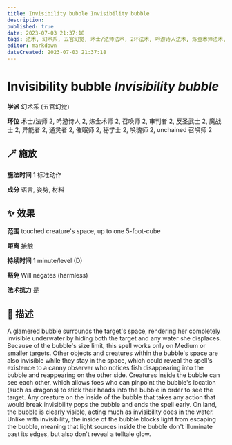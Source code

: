 ```yaml
---
title: Invisibility bubble Invisibility bubble
description: 
published: true
date: 2023-07-03 21:37:18
tags: 法术, 幻术系, 五官幻觉, 术士/法师法术, 2环法术, 吟游诗人法术, 炼金术师法术, 召唤师法术, 审判者法术, 反圣武士法术, 魔战士法术, 异能者法术, 通灵者法术, 催眠师法术, 秘学士法术, 唤魂师法术, unchained 召唤师法术
editor: markdown
dateCreated: 2023-07-03 21:37:18
---
```


# **Invisibility bubble** *Invisibility bubble*

**学派** 幻术系 (五官幻觉) 

**环位** 术士/法师 2, 吟游诗人 2, 炼金术师 2, 召唤师 2, 审判者 2, 反圣武士 2, 魔战士 2, 异能者 2, 通灵者 2, 催眠师 2, 秘学士 2, 唤魂师 2, unchained 召唤师 2

## 🪄 施放

**施法时间** 1 标准动作

**成分** 语言, 姿势, 材料

## ✨ 效果  

**范围** touched creature's space, up to one 5-foot-cube

**距离** 接触  

**持续时间** 1 minute/level (D) 

**豁免** Will negates (harmless)

**法术抗力** 是

## 📖 描述

A glamered bubble surrounds the target's space, rendering her completely invisible underwater by hiding both the target and any water she displaces. Because of the bubble's size limit, this spell works only on Medium or smaller targets. Other objects and creatures within the bubble's space are also invisible while they stay in the space, which could reveal the spell's existence to a canny observer who notices fish disappearing into the bubble and reappearing on the other side. Creatures inside the bubble can see each other, which allows foes who can pinpoint the bubble's location (such as dragons) to stick their heads into the bubble in order to see the target. Any creature on the inside of the bubble that takes any action that would break invisibility pops the bubble and ends the spell early. On land, the bubble is clearly visible, acting much as invisibility does in the water. Unlike with invisibility, the inside of the bubble blocks light from escaping the bubble, meaning that light sources inside the bubble don't illuminate past its edges, but also don't reveal a telltale glow.
    